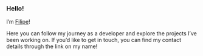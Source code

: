 ### Hello!
I’m [Filipe](http://filipemendes.free.nf/)!

Here you can follow my journey as a developer and explore the projects I’ve been working on. If you’d like to get in touch, you can find my contact details through the link on my name!
